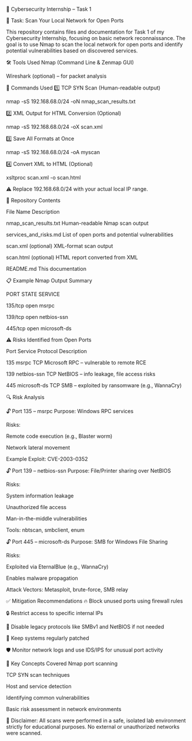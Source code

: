 
🔐 Cybersecurity Internship – Task 1

📌 Task: Scan Your Local Network for Open Ports

This repository contains files and documentation for Task 1 of my Cybersecurity Internship, focusing on basic network reconnaissance. The goal is to use Nmap to scan the local network for open ports and identify potential vulnerabilities based on discovered services.

🛠 Tools Used
Nmap (Command Line & Zenmap GUI)

Wireshark (optional) – for packet analysis

🧪 Commands Used
1️⃣ TCP SYN Scan (Human-readable output)

nmap -sS 192.168.68.0/24 -oN nmap_scan_results.txt

2️⃣ XML Output for HTML Conversion (Optional)

nmap -sS 192.168.68.0/24 -oX scan.xml

3️⃣ Save All Formats at Once

nmap -sS 192.168.68.0/24 -oA myscan

4️⃣ Convert XML to HTML (Optional)

xsltproc scan.xml -o scan.html

⚠️ Replace 192.168.68.0/24 with your actual local IP range.

📁 Repository Contents

File Name	Description

nmap_scan_results.txt	Human-readable Nmap scan output

services_and_risks.md	List of open ports and potential vulnerabilities

scan.xml (optional)	XML-format scan output

scan.html (optional)	HTML report converted from XML

README.md	This documentation

📋 Example Nmap Output Summary

PORT     STATE SERVICE

135/tcp  open  msrpc

139/tcp  open  netbios-ssn

445/tcp  open  microsoft-ds

⚠️ Risks Identified from Open Ports

Port	Service	Protocol	Description

135	msrpc	TCP	Microsoft RPC – vulnerable to remote RCE

139	netbios-ssn	TCP	NetBIOS – info leakage, file access risks

445	microsoft-ds	TCP	SMB – exploited by ransomware (e.g., WannaCry)

🔍 Risk Analysis

🔓 Port 135 – msrpc
Purpose: Windows RPC services

Risks:

Remote code execution (e.g., Blaster worm)

Network lateral movement

Example Exploit: CVE-2003-0352

🔓 Port 139 – netbios-ssn
Purpose: File/Printer sharing over NetBIOS

Risks:

System information leakage

Unauthorized file access

Man-in-the-middle vulnerabilities

Tools: nbtscan, smbclient, enum

🔓 Port 445 – microsoft-ds
Purpose: SMB for Windows File Sharing

Risks:

Exploited via EternalBlue (e.g., WannaCry)

Enables malware propagation

Attack Vectors: Metasploit, brute-force, SMB relay

✅ Mitigation Recommendations
🔥 Block unused ports using firewall rules

🔒 Restrict access to specific internal IPs

🚫 Disable legacy protocols like SMBv1 and NetBIOS if not needed

🔁 Keep systems regularly patched

🛡 Monitor network logs and use IDS/IPS for unusual port activity

🧠 Key Concepts Covered
Nmap port scanning

TCP SYN scan techniques

Host and service detection

Identifying common vulnerabilities

Basic risk assessment in network environments

📝 Disclaimer: All scans were performed in a safe, isolated lab environment strictly for educational purposes. No external or unauthorized networks were scanned.

